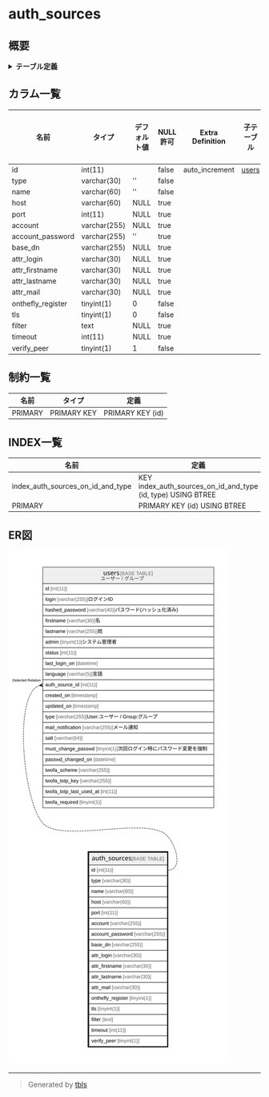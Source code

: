 # auth_sources

## 概要

<details>
<summary><strong>テーブル定義</strong></summary>

```sql
CREATE TABLE `auth_sources` (
  `id` int(11) NOT NULL AUTO_INCREMENT,
  `type` varchar(30) NOT NULL DEFAULT '',
  `name` varchar(60) NOT NULL DEFAULT '',
  `host` varchar(60) DEFAULT NULL,
  `port` int(11) DEFAULT NULL,
  `account` varchar(255) DEFAULT NULL,
  `account_password` varchar(255) DEFAULT '',
  `base_dn` varchar(255) DEFAULT NULL,
  `attr_login` varchar(30) DEFAULT NULL,
  `attr_firstname` varchar(30) DEFAULT NULL,
  `attr_lastname` varchar(30) DEFAULT NULL,
  `attr_mail` varchar(30) DEFAULT NULL,
  `onthefly_register` tinyint(1) NOT NULL DEFAULT 0,
  `tls` tinyint(1) NOT NULL DEFAULT 0,
  `filter` text DEFAULT NULL,
  `timeout` int(11) DEFAULT NULL,
  `verify_peer` tinyint(1) NOT NULL DEFAULT 1,
  PRIMARY KEY (`id`),
  KEY `index_auth_sources_on_id_and_type` (`id`,`type`)
) ENGINE=InnoDB DEFAULT CHARSET=utf8mb4
```

</details>

## カラム一覧

| 名前                | タイプ          | デフォルト値       | NULL許可   | Extra Definition | 子テーブル             | 親テーブル      | コメント     |
| ----------------- | ------------ | ------------ | -------- | ---------------- | ----------------- | ---------- | -------- |
| id                | int(11)      |              | false    | auto_increment   | [users](users.md) |            |          |
| type              | varchar(30)  | ''           | false    |                  |                   |            |          |
| name              | varchar(60)  | ''           | false    |                  |                   |            |          |
| host              | varchar(60)  | NULL         | true     |                  |                   |            |          |
| port              | int(11)      | NULL         | true     |                  |                   |            |          |
| account           | varchar(255) | NULL         | true     |                  |                   |            |          |
| account_password  | varchar(255) | ''           | true     |                  |                   |            |          |
| base_dn           | varchar(255) | NULL         | true     |                  |                   |            |          |
| attr_login        | varchar(30)  | NULL         | true     |                  |                   |            |          |
| attr_firstname    | varchar(30)  | NULL         | true     |                  |                   |            |          |
| attr_lastname     | varchar(30)  | NULL         | true     |                  |                   |            |          |
| attr_mail         | varchar(30)  | NULL         | true     |                  |                   |            |          |
| onthefly_register | tinyint(1)   | 0            | false    |                  |                   |            |          |
| tls               | tinyint(1)   | 0            | false    |                  |                   |            |          |
| filter            | text         | NULL         | true     |                  |                   |            |          |
| timeout           | int(11)      | NULL         | true     |                  |                   |            |          |
| verify_peer       | tinyint(1)   | 1            | false    |                  |                   |            |          |

## 制約一覧

| 名前      | タイプ         | 定義               |
| ------- | ----------- | ---------------- |
| PRIMARY | PRIMARY KEY | PRIMARY KEY (id) |

## INDEX一覧

| 名前                                | 定義                                                           |
| --------------------------------- | ------------------------------------------------------------ |
| index_auth_sources_on_id_and_type | KEY index_auth_sources_on_id_and_type (id, type) USING BTREE |
| PRIMARY                           | PRIMARY KEY (id) USING BTREE                                 |

## ER図

![er](auth_sources.svg)

---

> Generated by [tbls](https://github.com/k1LoW/tbls)
